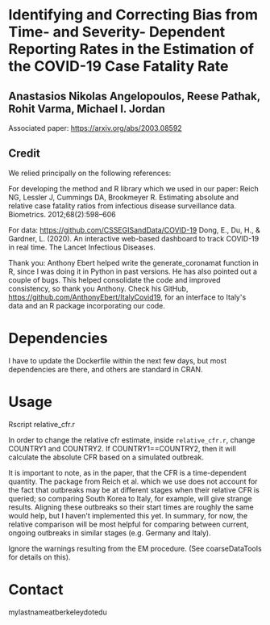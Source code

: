 # Identifying and Correcting Bias from Time- and Severity- Dependent Reporting Rates in the Estimation of the COVID-19 Case Fatality Rate
## Anastasios Nikolas Angelopoulos, Reese Pathak, Rohit Varma, Michael I. Jordan
Associated paper: https://arxiv.org/abs/2003.08592
## Credit
We relied principally on the following references:

For developing the method and R library which we used in our paper:
Reich NG, Lessler J, Cummings DA, Brookmeyer R. Estimating absolute and relative case fatality ratios from infectious disease surveillance
data. Biometrics. 2012;68(2):598–606

For data:
https://github.com/CSSEGISandData/COVID-19
Dong, E., Du, H., & Gardner, L. (2020). An interactive web-based dashboard to track COVID-19 in real time. The Lancet Infectious Diseases.

Thank you:
Anthony Ebert helped write the generate_coronamat function in R, since I was doing it in Python in past versions. He has also pointed out a couple of bugs. This helped consolidate the code and improved consistency, so thank you Anthony.  Check his GitHub, https://github.com/AnthonyEbert/ItalyCovid19, for an interface to Italy's data and an R package incorporating our code.  

# Dependencies
I have to update the Dockerfile within the next few days, but most dependencies are there, and others are standard in CRAN.

# Usage
Rscript relative_cfr.r

In order to change the relative cfr estimate, inside `relative_cfr.r`, change COUNTRY1 and COUNTRY2. If COUNTRY1==COUNTRY2, then it will calculate the absolute CFR based on a simulated outbreak.

It is important to note, as in the paper, that the CFR is a time-dependent quantity. The package from Reich et al. which we use does not account for the fact that outbreaks may be at different stages when their relative CFR is queried; so comparing South Korea to Italy, for example, will give strange results. Aligning these outbreaks so their start times are roughly the same would help, but I haven't implemented this yet. In summary, for now, the relative comparison will be most helpful for comparing between current, ongoing outbreaks in similar stages (e.g. Germany and Italy). 

Ignore the warnings resulting from the EM procedure. (See coarseDataTools for details on this).

# Contact
mylastnameatberkeleydotedu
